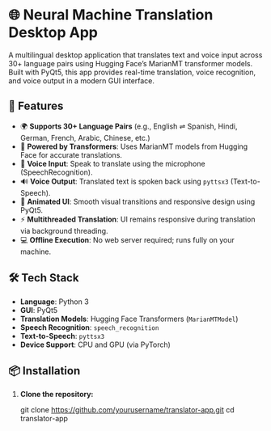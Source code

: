 # 🌐 Neural Machine Translation Desktop App

A multilingual desktop application that translates text and voice input across 30+ language pairs using Hugging Face’s MarianMT transformer models. Built with PyQt5, this app provides real-time translation, voice recognition, and voice output in a modern GUI interface.

## 🚀 Features

- 🌍 **Supports 30+ Language Pairs** (e.g., English ⇌ Spanish, Hindi, German, French, Arabic, Chinese, etc.)
- 🧠 **Powered by Transformers**: Uses MarianMT models from Hugging Face for accurate translations.
- 🎤 **Voice Input**: Speak to translate using the microphone (SpeechRecognition).
- 🔊 **Voice Output**: Translated text is spoken back using `pyttsx3` (Text-to-Speech).
- 🎨 **Animated UI**: Smooth visual transitions and responsive design using PyQt5.
- ⚡ **Multithreaded Translation**: UI remains responsive during translation via background threading.
- 💻 **Offline Execution**: No web server required; runs fully on your machine.

## 🛠️ Tech Stack

- **Language**: Python 3
- **GUI**: PyQt5
- **Translation Models**: Hugging Face Transformers (`MarianMTModel`)
- **Speech Recognition**: `speech_recognition`
- **Text-to-Speech**: `pyttsx3`
- **Device Support**: CPU and GPU (via PyTorch)

## 📦 Installation

1. **Clone the repository:**
   
   git clone https://github.com/yourusername/translator-app.git
   cd translator-app
